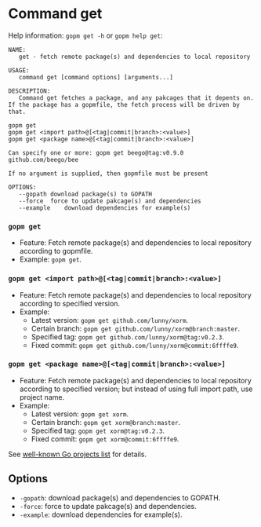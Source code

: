 Command get
====

Help information: `gopm get -h` or `gopm help get`:

	NAME:
	   get - fetch remote package(s) and dependencies to local repository
	
	USAGE:
	   command get [command options] [arguments...]
	
	DESCRIPTION:
	   Command get fetches a package, and any pakcages that it depents on.
	If the package has a gopmfile, the fetch process will be driven by that.
	
	gopm get
	gopm get <import path>@[<tag|commit|branch>:<value>]
	gopm get <package name>@[<tag|commit|branch>:<value>]
	
	Can specify one or more: gopm get beego@tag:v0.9.0 github.com/beego/bee
	
	If no argument is supplied, then gopmfile must be present
	
	OPTIONS:
	   --gopath	download package(s) to GOPATH
	   --force	force to update pakcage(s) and dependencies
	   --example	download dependencies for example(s)
   
### `gopm get`

- Feature: Fetch remote package(s) and dependencies to local repository according to gopmfile.
- Example: `gopm get`.

### `gopm get <import path>@[<tag|commit|branch>:<value>]`

- Feature: Fetch remote package(s) and dependencies to local repository according to specified version.
- Example:
	- Latest version: `gopm get github.com/lunny/xorm`.
	- Certain branch: `gopm get github.com/lunny/xorm@branch:master`.
	- Specified tag: `gopm get github.com/lunny/xorm@tag:v0.2.3`.
	- Fixed commit: `gopm get github.com/lunny/xorm@commit:6ffffe9`.
	
### `gopm get <package name>@[<tag|commit|branch>:<value>]`

- Feature: Fetch remote package(s) and dependencies to local repository according to specified version; but instead of using full import path, use project name.
- Example:
	- Latest version: `gopm get xorm`.
	- Certain branch: `gopm get xorm@branch:master`.
	- Specified tag: `gopm get xorm@tag:v0.2.3`.
	- Fixed commit: `gopm get xorm@commit:6ffffe9`.
	
See [well-known Go projects list](../pkgname.list) for details.

## Options

- `-gopath`: download package(s) and dependencies to GOPATH.
- `-force`: force to update pakcage(s) and dependencies.
- `-example`: download dependencies for example(s).